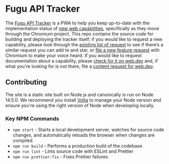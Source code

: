 # Fugu API Tracker

The [Fugu API Tracker](https://fugu-tracker.web.app/) is a PWA to help you keep up-to-date with the implementation status of [new web capabilities](https://web.dev/fugu-status/), specifically as they move through the Chromium project. This repo contains the source code for building and deploying the tracker itself; if you would like to request a new capability, please look through the [existing list of request](https://goo.gl/qWhHXU) to see if there’s a similar request you can add to and star, or [file a new feature request](https://bugs.chromium.org/p/chromium/issues/entry?labels=Proj-Fugu) with Chromium to make your voice heard. If you would like to request documentation about a capability, please [check for it on web.dev](https://web.dev/fugu-status/) and, if what you're looking for is not there, file a [content request for web.dev](https://github.com/GoogleChrome/web.dev/issues/new/choose).

## Contributing

The site is a static site built on Node.js and canonically is run on Node 14.5.0. We recommend you install [Volta](https://volta.sh/) to manage your Node version and ensure you're using the right version of Node when developing locally.

### Key NPM Commands

- `npm start` - Starts a local development server, watches for source code changes, and automatically reloads the browser when changes are compiled
- `npm run build` - Performs a production build of the codebase
- `npm run lint` - Lints source code with ESLint and Prettier
- `npm run prettier:fix` - Fixes Prettier failures
